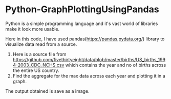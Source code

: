 # Python-GraphPlottingUsingPandas
 Python is a simple programming language and it's vast world of libraries make it look more usable.
 
 Here in this code, I have used pandas(https://pandas.pydata.org/) library to visualize data read from a source.
 
 1) Here is a source file from https://github.com/fivethirtyeight/data/blob/master/births/US_births_1994-2003_CDC_NCHS.csv which contains the year and no of births across the entire US country.
 2) Find the aggregate for the max data across each year and plotting it in a graph.
 
 The output obtained is save as a image.
 
    
